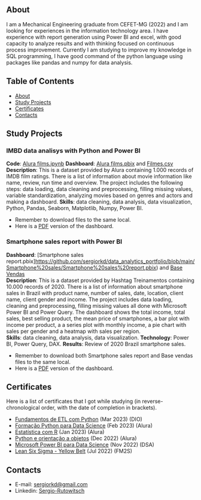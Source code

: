 ## About
I am a Mechanical Engineering graduate from CEFET-MG (2022) and I am looking for experiences in the information technology area. I have experience with report generation using Power BI and excel, with good capacity to analyze results and with thinking focused on continuous process improvement. Currently I am studying to improve my knowledge in SQL programming, I have good command of the python language using packages like pandas and numpy for data analysis.  

## Table of Contents
- [About](#About)
- [Study Projects](#Study-Projects)
- [Certificates](#Certificates)
- [Contacts](#Contacts)  

## Study Projects

### IMBD data analisys with Python and Power BI  
**Code**: [Alura films.ipynb](https://github.com/sergiorkd/data_analytics_portfolio/blob/main/Alura%20Films/Alura%20Films.ipynb)
**Dashboard**: [Alura films.pbix](https://github.com/sergiorkd/data_analytics_portfolio/blob/main/Alura%20Films/Alura%20films.pbix) and [Filmes.csv](https://github.com/sergiorkd/data_analytics_portfolio/blob/main/Alura%20Films/Filmes.csv)  
**Description**: This is a dataset provided by Alura containing 1.000 records of IMDB film ratings. There is a list of information about movie information like name, review, run time and overview. The project includes the following steps: data loading, data cleaning and preprocessing, filling missing values, variable standardization, analyzing movies based on genres and actors and making a dashboard.
**Skills**: data cleaning, data analysis, data visualization, Python, Pandas, Seaborn, Matplotlib, Numpy, Power BI.
- Remember to download files to the same local.
- Here is a [PDF](https://github.com/sergiorkd/data_analytics_portfolio/blob/main/Alura%20Films/Alura%20films.pdf) version of the dashboard.  

### Smartphone sales report with Power BI  
**Dashboard**: [Smartphone sales report.pbix]https://github.com/sergiorkd/data_analytics_portfolio/blob/main/Smartphone%20sales/Smartphone%20sales%20report.pbix) and [Base Vendas](https://github.com/sergiorkd/data_analytics_portfolio/blob/main/Smartphone%20sales/Base%20Vendas.xlsx)  
**Description**: This is a dataset provided by Hashtag Treinamentos containing 10.000 records of 2020. There is a list of information about smartphone sales in Brazil with product name, number of sales, date, location, client name, client gender and income. The project includes data loading, cleaning and preprocessing, filling missing values all done with Microsoft Power BI and Power Query. The dashboard shows the total income, total sales, best selling product, the mean price of smartphones, a bar plot with income per product, a a series plot with monthly income, a pie chart with sales per gender and a heatmap with sales per region.  
**Skills**: data cleaning, data analysis, data visualization.
**Technology**: Power BI, Power Query, DAX.
**Results**: Review of 2020 Brazil smartphone sales.
- Remember to download both Smartphone sales report and Base vendas files to the same local.  
- Here is a [PDF](https://github.com/sergiorkd/data_analytics_portfolio/blob/main/Smartphone%20sales/Smartphone%20sales%20report.pdf) version of the dashboard.  

## Certificates
Here is a list of certificates that I got while studying (in reverse-chronological order, with the date of completion in brackets).  
- [Fundamentos de ETL com Python](https://www.dio.me/certificate/6B3AEB25) (Mar 2023) (DIO)  
- [Formação Python para Data Science](https://cursos.alura.com.br/degree/certificate/7a472495-3ef3-41e3-a3e9-66b1bc7c7b63) (Feb 2023) (Alura)  
- [Estatística com R](https://cursos.alura.com.br/degree/certificate/5c2cf776-196b-41fa-8fc0-1131196737f5) (Jan 2023) (Alura)  
- [Python e orientação a objetos](https://cursos.alura.com.br/degree/certificate/2372333e-b2d9-4659-bf2d-0ce409f56786) (Dec 2022) (Alura)  
- [Microsoft Power BI para Data Science](https://mycourse.app/aHeAR7n6vboTr61c6) (Nov 2022) (DSA)  
- [Lean Six Sigma - Yellow Belt](https://ead.fm2s.com.br/certificado/110873) (Jul 2022) (FM2S)  

## Contacts
- E-mail: sergiorkd@gmail.com
- Linkedin: [Sergio-Rutowitsch](https://www.linkedin.com/in/sergio-rutowitsch/)
